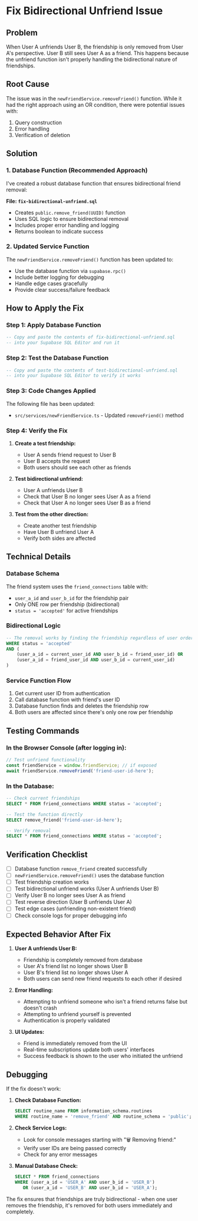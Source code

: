 # Fix Bidirectional Unfriend Issue

## Problem
When User A unfriends User B, the friendship is only removed from User A's perspective. User B still sees User A as a friend. This happens because the unfriend function isn't properly handling the bidirectional nature of friendships.

## Root Cause
The issue was in the `newFriendService.removeFriend()` function. While it had the right approach using an OR condition, there were potential issues with:
1. Query construction
2. Error handling
3. Verification of deletion

## Solution

### 1. Database Function (Recommended Approach)
I've created a robust database function that ensures bidirectional friend removal:

**File: `fix-bidirectional-unfriend.sql`**
- Creates `public.remove_friend(UUID)` function
- Uses SQL logic to ensure bidirectional removal
- Includes proper error handling and logging
- Returns boolean to indicate success

### 2. Updated Service Function
The `newFriendService.removeFriend()` function has been updated to:
- Use the database function via `supabase.rpc()`
- Include better logging for debugging
- Handle edge cases gracefully
- Provide clear success/failure feedback

## How to Apply the Fix

### Step 1: Apply Database Function
```sql
-- Copy and paste the contents of fix-bidirectional-unfriend.sql
-- into your Supabase SQL Editor and run it
```

### Step 2: Test the Database Function
```sql
-- Copy and paste the contents of test-bidirectional-unfriend.sql
-- into your Supabase SQL Editor to verify it works
```

### Step 3: Code Changes Applied
The following file has been updated:
- `src/services/newFriendService.ts` - Updated `removeFriend()` method

### Step 4: Verify the Fix
1. **Create a test friendship:**
   - User A sends friend request to User B
   - User B accepts the request
   - Both users should see each other as friends

2. **Test bidirectional unfriend:**
   - User A unfriends User B
   - Check that User B no longer sees User A as a friend
   - Check that User A no longer sees User B as a friend

3. **Test from the other direction:**
   - Create another test friendship
   - Have User B unfriend User A
   - Verify both sides are affected

## Technical Details

### Database Schema
The friend system uses the `friend_connections` table with:
- `user_a_id` and `user_b_id` for the friendship pair
- Only ONE row per friendship (bidirectional)
- `status = 'accepted'` for active friendships

### Bidirectional Logic
```sql
-- The removal works by finding the friendship regardless of user order
WHERE status = 'accepted'
AND (
    (user_a_id = current_user_id AND user_b_id = friend_user_id) OR
    (user_a_id = friend_user_id AND user_b_id = current_user_id)
)
```

### Service Function Flow
1. Get current user ID from authentication
2. Call database function with friend's user ID
3. Database function finds and deletes the friendship row
4. Both users are affected since there's only one row per friendship

## Testing Commands

### In the Browser Console (after logging in):
```javascript
// Test unfriend functionality
const friendService = window.friendService; // if exposed
await friendService.removeFriend('friend-user-id-here');
```

### In the Database:
```sql
-- Check current friendships
SELECT * FROM friend_connections WHERE status = 'accepted';

-- Test the function directly
SELECT remove_friend('friend-user-id-here');

-- Verify removal
SELECT * FROM friend_connections WHERE status = 'accepted';
```

## Verification Checklist

- [ ] Database function `remove_friend` created successfully
- [ ] `newFriendService.removeFriend()` uses the database function
- [ ] Test friendship creation works
- [ ] Test bidirectional unfriend works (User A unfriends User B)
- [ ] Verify User B no longer sees User A as friend
- [ ] Test reverse direction (User B unfriends User A)
- [ ] Test edge cases (unfriending non-existent friend)
- [ ] Check console logs for proper debugging info

## Expected Behavior After Fix

1. **User A unfriends User B:**
   - Friendship is completely removed from database
   - User A's friend list no longer shows User B
   - User B's friend list no longer shows User A
   - Both users can send new friend requests to each other if desired

2. **Error Handling:**
   - Attempting to unfriend someone who isn't a friend returns false but doesn't crash
   - Attempting to unfriend yourself is prevented
   - Authentication is properly validated

3. **UI Updates:**
   - Friend is immediately removed from the UI
   - Real-time subscriptions update both users' interfaces
   - Success feedback is shown to the user who initiated the unfriend

## Debugging

If the fix doesn't work:

1. **Check Database Function:**
   ```sql
   SELECT routine_name FROM information_schema.routines 
   WHERE routine_name = 'remove_friend' AND routine_schema = 'public';
   ```

2. **Check Service Logs:**
   - Look for console messages starting with "🗑️ Removing friend:"
   - Verify user IDs are being passed correctly
   - Check for any error messages

3. **Manual Database Check:**
   ```sql
   SELECT * FROM friend_connections 
   WHERE (user_a_id = 'USER_A' AND user_b_id = 'USER_B') 
      OR (user_a_id = 'USER_B' AND user_b_id = 'USER_A');
   ```

The fix ensures that friendships are truly bidirectional - when one user removes the friendship, it's removed for both users immediately and completely.